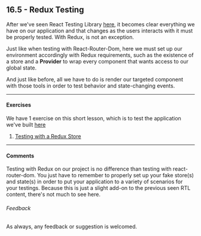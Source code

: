 ## 16.5 - Redux Testing

After we've seen React Testing Library [here](../../15_REACT_TESTING_LIBRARY), it becomes clear everything we have on our application and that changes as the users interacts with it must be properly tested. With Redux, is not an exception.

Just like when testing with React-Router-Dom, here we must set up our environment accordingly with Redux requirements, such as the existence of a store and a **Provider** to wrap every component that wants access to our global state.

And just like before, all we have to do is render our targeted component with those tools in order to test behavior and state-changing events.

----

#### Exercises

We have 1 exercise on this short lesson, which is to test the application we've built [here](../16.2_REACT_REDUX/exercise_2)

1. [Testing with a Redux Store](./exercise)

----

#### Comments

Testing with Redux on our project is no difference than testing with react-router-dom. You just have to remember to properly set up your fake store(s) and state(s) in order to put your application to a variety of scenarios for your testings. Because this is just a slight add-on to the previous seen RTL content, there's not much to see here.

###### Feedback

As always, any feedback or suggestion is welcomed.
